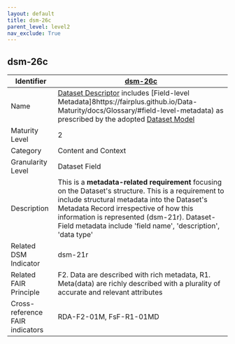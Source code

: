 ```yaml
---
layout: default
title: dsm-26c
parent_level: level2
nav_exclude: True
---
```


## dsm-26c

| Identifier | [dsm-26c](https://github.com/FAIRplus/Data-Maturity/blob/master/docs/_indicators/dsm-26c.md) |
| ---------- | ----------|
| Name | [Dataset Descriptor](https://fairplus.github.io/Data-Maturity/docs/Glossary/#dataset-descriptor) includes [Field-level Metadata]8https://fairplus.github.io/Data-Maturity/docs/Glossary/#field-level-metadata) as prescribed by the adopted [Dataset Model](https://fairplus.github.io/Data-Maturity/docs/Glossary/#dataset-model) |
| Maturity Level | 2 |
| Category | Content and Context |
| Granularity Level | Dataset Field |
| Description | This is a **metadata-related requirement** focusing on the Dataset's structure. This is a requirement to include structural metadata into the Dataset's Metadata Record irrespective of how this information is represented (dsm-21r). Dataset-Field metadata include 'field name', 'description', 'data type' |
| Related DSM Indicator | dsm-21r |
| Related FAIR Principle | F2. Data are described with rich metadata, R1. Meta(data) are richly described with a plurality of accurate and relevant attributes |
| Cross-reference FAIR indicators | RDA-F2-01M, FsF-R1-01MD |

